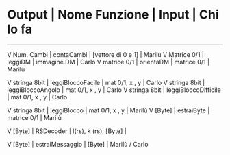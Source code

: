 # Output		| Nome Funzione			| Input					| Chi lo fa
---

V Num. Cambi	| contaCambi			| [vettore di 0 e 1]	| Marilù
V Matrice 0/1	| leggiDM				| immagine DM 			| Carlo
V matrice 0/1	| orientaDM				| matrice 0/1			| Marilù

V stringa 8bit	| leggiBloccoFacile		| mat 0/1, x , y 		| Carlo
V stringa 8bit	| leggiBloccoAngolo		| mat 0/1, x , y 		| Carlo
V stringa 8bit	| leggiBloccoDifficile	| mat 0/1, x , y 		| Carlo

V stringa 8bit	| leggiBlocco			| mat 0/1, x , y 		| Marilù
V [Byte]		| estraiByte			| matrice 0/1			| Marilù

V [Byte]		| RSDecoder 			| l(rs), k (rs), [Byte] | 

V [Byte]		| estraiMessaggio 		| [Byte]				| Marilù / Carlo
